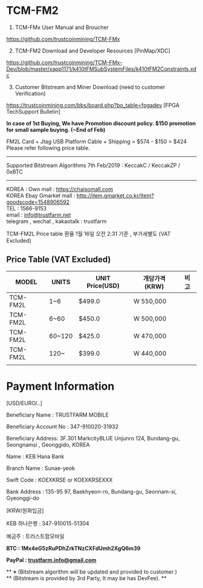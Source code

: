 # TCM-FM2

1. TCM-FMx User Manual and Broucher

https://github.com/trustcoinmining/TCM-FMx

2. TCM-FM2 Download and Developer Resources [PinMap/XDC]

https://github.com/trustcoinmining/TCM-FMx-Dev/blob/master/xapp1171/k410tFMSubSystemFiles/k410tFM2Constraints.xdc

3. Customer Bitstream and Miner Download (need to customer Verification)

https://trustcoinmining.com/bbs/board.php?bo_table=fpgadev  [FPGA TechSupport Bulletin]



**In case of 1st Buying, We have Promotion discount policy.
$150 promotion for small sample buying. (~End of Feb)**

FM2L Card + Jtag USB Platform Cable + Shipping = $574 - $150 = $424
Please refer following price table.

---

Supported Bitstream Algorithms 7th Feb/2019 : 
KeccakC / KeccakZP / 0xBTC 

---

KOREA : Own mall :  https://chaisomall.com <br>
KOREA Ebay Gmarket mall :  http://item.gmarket.co.kr/Item?goodscode=1548906592 <br>
TEL : 1566-9153 <br>
email : info@trustfarm.net <br>
telegram , wechat , kakaotalk : trustfarm <br>

TCM-FM2L Price  table	환율	1월 16일 오전 2:31 기준 , 부가세별도 (VAT Excluded)

## Price Table (VAT Excluded)
| MODEL| UNITS  | UNIT Price(USD)	| 개당가격(KRW)  	| 비 고	|
|---	|---	|---	|---	|---	|
| TCM-FM2L| 1~6    | $499.0   | W 550,000 |   	|
| TCM-FM2L| 6~60   | $450.0  	| W 500,000 |   	|
| TCM-FM2L| 60~120 | $425.0  	| W 470,000 |   	|
| TCM-FM2L| 120~   | $399.0  	| W 440,000 |   	|
|   	|   	|   	|   	|   	|


# Payment Information #
[USD/EURO/..]

Beneficiary Name : TRUSTFARM MOBILE

Beneficiary Account No : 347-910020-31932

Beneficiary Address: 3F.301 MarkcityBLUE Unjunro 124, Bundang-gu, Seongnamsi , Geonggido, KOREA

Name : KEB Hana Bank

Branch Name : Sunae-yeok

Swift Code : KOEXKRSE or KOEXKRSEXXX

Bank Address : 135-95 97, Baekhyeon-ro, Bundang-gu, Seonnam-si, Gyeonggi-do

[KRW/원화입금]

KEB 하나은행 : 347-910015-51304 

예금주 : 트러스트팜모바일

**BTC : 1Mx4eG5zRuPDhZrkTNzCXFdUmh2XgQ6m39**

**PayPal : trustfarm.info@gmail.com**

** ※ (Bitstream algorithm will be updated and provided to customer ) <br>
**    (Bitstream is provided by 3rd Party, It may be has DevFee). ** 

